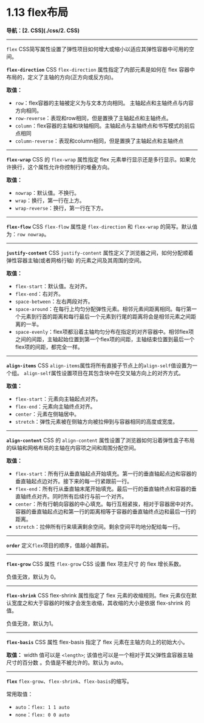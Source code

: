 # 1.13 flex布局

**导航：[2. CSS](./css/2. CSS)**

---

`flex` CSS简写属性设置了弹性项目如何增大或缩小以适应其弹性容器中可用的空间。

**`flex-direction`**
CSS `flex-direction` 属性指定了内部元素是如何在 flex 容器中布局的，定义了主轴的方向(正方向或反方向)。

**取值：**

* `row`：flex容器的主轴被定义为与文本方向相同。 主轴起点和主轴终点与内容方向相同。
* `row-reverse`：表现和row相同，但是置换了主轴起点和主轴终点。
* `column`：flex容器的主轴和块轴相同。主轴起点与主轴终点和书写模式的前后点相同
* `column-reverse`：表现和column相同，但是置换了主轴起点和主轴终点

---

**`flex-wrap`**
CSS 的 `flex-wrap` 属性指定 flex 元素单行显示还是多行显示。如果允许换行，这个属性允许你控制行的堆叠方向。

**取值：**

* `nowrap`：默认值。不换行。
* `wrap`：换行，第一行在上方。
* `wrap-reverse`：换行，第一行在下方。

---

**`flex-flow`**
CSS `flex-flow` 属性是 `flex-direction` 和 `flex-wrap` 的简写。默认值为：`row nowrap`。

---

**`justify-content`**
CSS `justify-content` 属性定义了浏览器之间，如何分配顺着弹性容器主轴(或者网格行轴) 的元素之间及其周围的空间。

**取值：**

* `flex-start`：默认值。左对齐。
* `flex-end`：右对齐。
* `space-between`：左右两段对齐。
* `space-around`：在每行上均匀分配弹性元素。相邻元素间距离相同。每行第一个元素到行首的距离和每行最后一个元素到行尾的距离将会是相邻元素之间距离的一半。
* `space-evenly`：flex项都沿着主轴均匀分布在指定的对齐容器中。相邻flex项之间的间距，主轴起始位置到第一个flex项的间距，主轴结束位置到最后一个flex项的间距，都完全一样。

---

**`align-items`**
CSS `align-items`属性将所有直接子节点上的`align-self`值设置为一个组。 `align-self`属性设置项目在其包含块中在交叉轴方向上的对齐方式。

**取值：**

* `flex-start`：元素向主轴起点对齐。
* `flex-end`：元素向主轴终点对齐。
* `center`：元素在侧轴居中。
* `stretch`：弹性元素被在侧轴方向被拉伸到与容器相同的高度或宽度。

---

**`align-content`**
CSS 的 `align-content` 属性设置了浏览器如何沿着弹性盒子布局的纵轴和网格布局的主轴在内容项之间和周围分配空间。

**取值：**

* `flex-start`：所有行从垂直轴起点开始填充。第一行的垂直轴起点边和容器的垂直轴起点边对齐。接下来的每一行紧跟前一行。
* `flex-end`：所有行从垂直轴末尾开始填充。最后一行的垂直轴终点和容器的垂直轴终点对齐。同时所有后续行与前一个对齐。
* `center`：所有行朝向容器的中心填充。每行互相紧挨，相对于容器居中对齐。容器的垂直轴起点边和第一行的距离相等于容器的垂直轴终点边和最后一行的距离。
* `stretch`：拉伸所有行来填满剩余空间。剩余空间平均地分配给每一行。

---

**`order`**
定义`flex`项目的顺序，值越小越靠前。

---

**`flex-grow`**
CSS 属性 `flex-grow` CSS 设置 flex 项主尺寸 的 flex 增长系数。

负值无效，默认为 0。

---

**`flex-shrink`**
CSS flex-shrink 属性指定了 flex 元素的收缩规则。flex 元素仅在默认宽度之和大于容器的时候才会发生收缩，其收缩的大小是依据 flex-shrink 的值。

负值无效，默认为1。

---

**`flex-basis`**
CSS 属性 flex-basis 指定了 flex 元素在主轴方向上的初始大小。

**取值：**
width 值可以是 `<length>`; 该值也可以是一个相对于其父弹性盒容器主轴尺寸的百分数 。负值是不被允许的。默认为 auto。

---

**`flex`**
`flex-grow`、`flex-shrink`、`flex-basis`的缩写。

常用取值：

* `auto`：`flex: 1 1 auto`
* `none`：`flex: 0 0 auto`